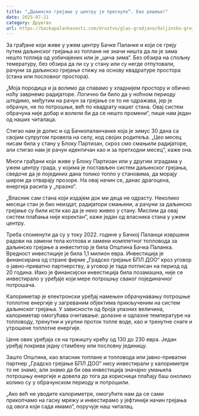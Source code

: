```yaml
---
title: "„Даљинско грејање у центру је прескупо“. Ево решења!"
date: 2025-07-21
category: Друштво
url: https://backapalankavesti.com/drustvo/glas-gradjana/daljinsko-grejanje-u-centru-je-preskupo-evo-resenja/
---
```


За грађане који живе у ужем центру Бачке Паланке и који се греју путем даљинског грејања из топлане не значи ништа да ли је зима нешто топлија од уобичајених или је „цича зима“. Без обзира на спољну темературу, без обзира да ли су у стану или су негде отпутовали, рачуни за даљинско грејање стижу на основу квадратуре простора (стана или пословног простора).

„Моја породица и ја волимо да спавамо у хладнијем простору и обично ноћу заврнемо радијаторе. Логично би било да у ноћном периоду штедимо, међутим на рачун за грејање се то не одражава, јер је обрачун, не по потрошњи, већ по квадрату нашег стана. Овај систем обрачуна није добар и волели би да се нешто промени“, пише нам један од наших читалаца.

Стигао нам је допис и од Бачкопаланчанке која је зимус 30 дана са својим супругом провела на селу, код својих родитеља. „Цео месец нисам била у стану у Блоку Партизан, скроз смо смањили радијаторе, али стигао нам је рачун идентичан као и за претходни месец“, каже она.

Многи грађани који живе у Блоку Партизан или у другим зградама у ужем центру града, у којима је постављен систем даљинског грејања, сведоче да је појединих дана толико топло у становима, да морају широм да отварају прозоре. На овај начин се, данас драгоцена, енергија расипа у „празно“.

„Власник сам стана који издајем док ми деца не одрасту. Неколико месеци стан је био неиздат, радијатори смањени, а рачуни за даљинско грејање су били исти као да је неко живео у стану. Мислим да овај систем плаћања није коректан“, каже један од власника стана у ужем центру.

Треба споменути да су у току 2022. године у Бачкој Паланци извршени радови на замени тела котлова и замени комплетног топловода за даљинско грејање а инвеститор је била Општина Бачка Паланка. Вредност инвестиције је била 1,1 милион евра. Инвестиција је финансирана од стране фирме „Градско грејање БПЛ ДОО“ кроз уговор о јавно-приватно партнерству, а уговор је тада потписан на период од 20 година. Иако је финансијски инвестиција била позамашна, није се инвестирало у уређаје који мере потрошњу сваког појединачног потрошача.

Калориметар је електронски уређај намењен обрачунавању потрошње топлотне енергије у загреваним објектима прикљученим на систем даљинског грејања. У зависности од броја улазних величина, калориметар омогућава очитавање: долазне и одлазне температуре на топловоду, тренутни и укупни проток топле воде, као и тренутне снаге и утрошене топлотне енергије.

Цене ових уређаја се на тржишту крећу од 130 до 230 евра. Један уређај покрива једну стамбену или пословну јединицу.

Зашто Општина, као власник топлане и топловода или јавно-приватни партнер „Градско грејање БПЛ ДОО“ нису инвестирали у калориметре то не знамо, али знамо да би ова инвестиција значајно умањила потрошњу енергије и довела до тога да корисници плаћају баш онолико колико су у обрачунском периоду и потрошили.

„Ако већ не уводите калориметре, омогућите нам да се сами прикопчамо на гасну мрежу и инвестирамо у јефтинији начин грејања од овога који сада имамо“, поручује наш читалац.
